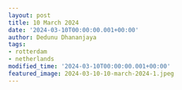 ```yaml
---
layout: post
title: 10 March 2024
date: '2024-03-10T00:00:00.001+00:00'
author: Dedunu Dhananjaya
tags:
- rotterdam
- netherlands
modified_time: '2024-03-10T00:00:00.001+00:00'
featured_image: 2024-03-10-10-march-2024-1.jpeg
---
```

